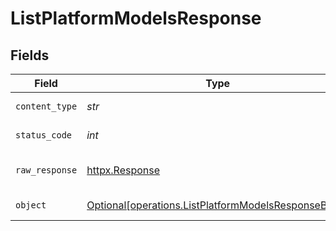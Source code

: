 # ListPlatformModelsResponse


## Fields

| Field                                                                                                            | Type                                                                                                             | Required                                                                                                         | Description                                                                                                      |
| ---------------------------------------------------------------------------------------------------------------- | ---------------------------------------------------------------------------------------------------------------- | ---------------------------------------------------------------------------------------------------------------- | ---------------------------------------------------------------------------------------------------------------- |
| `content_type`                                                                                                   | *str*                                                                                                            | :heavy_check_mark:                                                                                               | HTTP response content type for this operation                                                                    |
| `status_code`                                                                                                    | *int*                                                                                                            | :heavy_check_mark:                                                                                               | HTTP response status code for this operation                                                                     |
| `raw_response`                                                                                                   | [httpx.Response](https://www.python-httpx.org/api/#response)                                                     | :heavy_check_mark:                                                                                               | Raw HTTP response; suitable for custom response parsing                                                          |
| `object`                                                                                                         | [Optional[operations.ListPlatformModelsResponseBody]](../../models/operations/listplatformmodelsresponsebody.md) | :heavy_minus_sign:                                                                                               | Responses for GET /api/rest/v1/platformModels                                                                    |